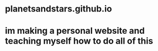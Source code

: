 # planetsandstars.github.io
# im making a personal website and teaching myself how to do all of this
